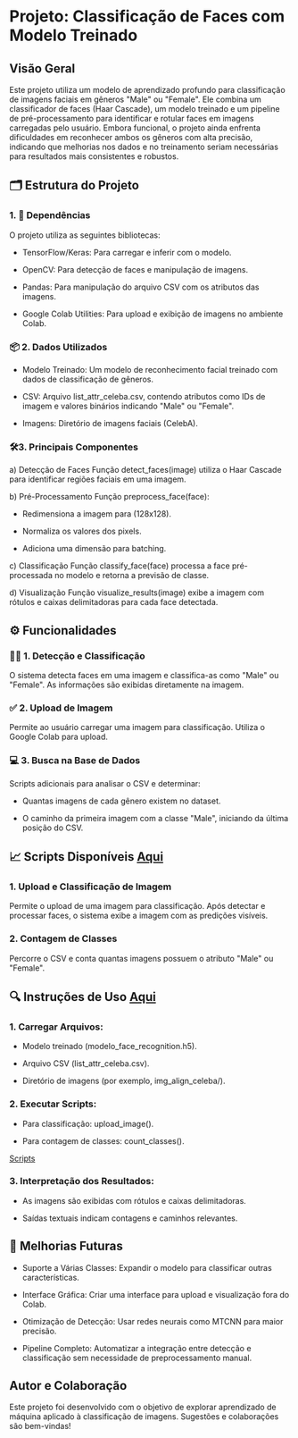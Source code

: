 # Projeto: Classificação de Faces com Modelo Treinado



## Visão Geral

Este projeto utiliza um modelo de aprendizado profundo para classificação de imagens faciais em gêneros "Male" ou "Female". Ele combina um classificador de faces (Haar Cascade), um modelo treinado e um pipeline de pré-processamento para identificar e rotular faces em imagens carregadas pelo usuário. Embora funcional, o projeto ainda enfrenta dificuldades em reconhecer ambos os gêneros com alta precisão, indicando que melhorias nos dados e no treinamento seriam necessárias para resultados mais consistentes e robustos.


## 🗂️ Estrutura do Projeto

### 1. 📖 Dependências 
O projeto utiliza as seguintes bibliotecas:

- TensorFlow/Keras: Para carregar e inferir com o modelo.

- OpenCV: Para detecção de faces e manipulação de imagens.

- Pandas: Para manipulação do arquivo CSV com os atributos das imagens.

- Google Colab Utilities: Para upload e exibição de imagens no ambiente Colab.

### 📦 2. Dados Utilizados

- Modelo Treinado: Um modelo de reconhecimento facial treinado com dados de classificação de gêneros.

- CSV: Arquivo list_attr_celeba.csv, contendo atributos como IDs de imagem e valores binários indicando "Male" ou "Female".

- Imagens: Diretório de imagens faciais (CelebA).

### 🛠️3. Principais Componentes

a) Detecção de Faces
Função detect_faces(image) utiliza o Haar Cascade para identificar regiões faciais em uma imagem.

b) Pré-Processamento
Função preprocess_face(face):

- Redimensiona a imagem para (128x128).

- Normaliza os valores dos pixels.

- Adiciona uma dimensão para batching.

c) Classificação
Função classify_face(face) processa a face pré-processada no modelo e retorna a previsão de classe.

d) Visualização
Função visualize_results(image) exibe a imagem com rótulos e caixas delimitadoras para cada face detectada.


## ⚙️ Funcionalidades

### 🕵️‍♂️ 1. Detecção e Classificação
O sistema detecta faces em uma imagem e classifica-as como "Male" ou "Female". As informações são exibidas diretamente na imagem.


### ✅ 2. Upload de Imagem
Permite ao usuário carregar uma imagem para classificação. Utiliza o Google Colab para upload.


### 💻 3. Busca na Base de Dados
Scripts adicionais para analisar o CSV e determinar:

- Quantas imagens de cada gênero existem no dataset.

- O caminho da primeira imagem com a classe "Male", iniciando da última posição do CSV.


## 📈 Scripts Disponíveis [Aqui](./scripts)

### 1. Upload e Classificação de Imagem
Permite o upload de uma imagem para classificação. Após detectar e processar faces, o sistema exibe a imagem com as predições visíveis.

### 2. Contagem de Classes
Percorre o CSV e conta quantas imagens possuem o atributo "Male" ou "Female".

## 🔍 Instruções de Uso [Aqui](./notebooks)

### 1. Carregar Arquivos:

- Modelo treinado (modelo_face_recognition.h5).

- Arquivo CSV (list_attr_celeba.csv).

- Diretório de imagens (por exemplo, img_align_celeba/).

### 2. Executar Scripts:

- Para classificação: upload_image().

- Para contagem de classes: count_classes().

[Scripts](./scripts)

### 3. Interpretação dos Resultados:

- As imagens são exibidas com rótulos e caixas delimitadoras.

- Saídas textuais indicam contagens e caminhos relevantes.


## 🎯 Melhorias Futuras

- Suporte a Várias Classes: Expandir o modelo para classificar outras características.

- Interface Gráfica: Criar uma interface para upload e visualização fora do Colab.

- Otimização de Detecção: Usar redes neurais como MTCNN para maior precisão.

- Pipeline Completo: Automatizar a integração entre detecção e classificação sem necessidade de preprocessamento manual.


## Autor e Colaboração

Este projeto foi desenvolvido com o objetivo de explorar aprendizado de máquina aplicado à classificação de imagens. Sugestões e colaborações são bem-vindas!
